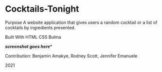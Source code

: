# Cocktails-Tonight
Purpose
A website application that gives users a random cocktail or a list of cocktails by ingredients presented.

Built With
HTML
CSS
Bulma

***screenshot goes here****

Contribution:
Benjamin Amakye, Rodney Scott, Jennifer Emanuele


2021
